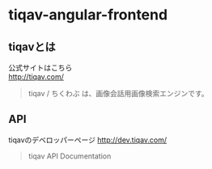 # tiqav-angular-frontend

## tiqavとは

公式サイトはこちら  
http://tiqav.com/
>tiqav / ちくわぶ は、画像会話用画像検索エンジンです。

## API

tiqavのデベロッパーページ
http://dev.tiqav.com/
>tiqav API Documentation
